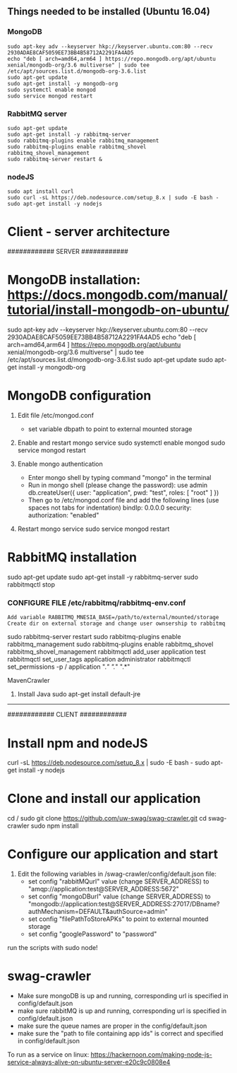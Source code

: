 ## Things needed to be installed (Ubuntu 16.04)

### MongoDB
    sudo apt-key adv --keyserver hkp://keyserver.ubuntu.com:80 --recv 2930ADAE8CAF5059EE73BB4B58712A2291FA4AD5
    echo "deb [ arch=amd64,arm64 ] https://repo.mongodb.org/apt/ubuntu xenial/mongodb-org/3.6 multiverse" | sudo tee /etc/apt/sources.list.d/mongodb-org-3.6.list
    sudo apt-get update
    sudo apt-get install -y mongodb-org
    sudo systemctl enable mongod
    sudo service mongod restart

### RabbitMQ server
    sudo apt-get update
    sudo apt-get install -y rabbitmq-server
    sudo rabbitmq-plugins enable rabbitmq_management
    sudo rabbitmq-plugins enable rabbitmq_shovel rabbitmq_shovel_management
    sudo rabbitmq-server restart &

### nodeJS
    sudo apt install curl
    sudo curl -sL https://deb.nodesource.com/setup_8.x | sudo -E bash -
    sudo apt-get install -y nodejs

# Client - server architecture

############ SERVER ############

# MongoDB installation: https://docs.mongodb.com/manual/tutorial/install-mongodb-on-ubuntu/

sudo apt-key adv --keyserver hkp://keyserver.ubuntu.com:80 --recv 2930ADAE8CAF5059EE73BB4B58712A2291FA4AD5
echo "deb [ arch=amd64,arm64 ] https://repo.mongodb.org/apt/ubuntu xenial/mongodb-org/3.6 multiverse" | sudo tee /etc/apt/sources.list.d/mongodb-org-3.6.list
sudo apt-get update
sudo apt-get install -y mongodb-org

# MongoDB configuration

1. Edit file /etc/mongod.conf
	- set variable dbpath to point to external mounted storage
	
2. Enable and restart mongo service
	sudo systemctl enable mongod
	sudo service mongod restart
	
3. Enable mongo authentication
	- Enter mongo shell by typing command "mongo" in the terminal
	- Run in mongo shell (please change the password):
		use admin
		db.createUser({ user: "application", pwd: "test", roles: [ "root" ] })
	- Then go to /etc/mongod.conf file and add the following lines (use spaces not tabs for indentation)
		bindIp: 0.0.0.0
		security:
    	  authorization: "enabled"

4. Restart mongo service
	sudo service mongod restart

# RabbitMQ installation
sudo apt-get update
sudo apt-get install -y rabbitmq-server
sudo rabbitmqctl stop

### CONFIGURE FILE /etc/rabbitmq/rabbitmq-env.conf
	Add variable RABBITMQ_MNESIA_BASE=/path/to/external/mounted/storage
	Create dir on external storage and change user ownsership to rabbitmq

sudo rabbitmq-server restart
sudo rabbitmq-plugins enable rabbitmq_management
sudo rabbitmq-plugins enable rabbitmq_shovel rabbitmq_shovel_management
rabbitmqctl add_user application test
rabbitmqctl set_user_tags application administrator
rabbitmqctl set_permissions -p / application ".*" ".*" ".*"

MavenCrawler

1. Install Java
	sudo apt-get install default-jre

---------------------------------------------------------------------------------------------------------------------------------------

############ CLIENT ############

# Install npm and nodeJS
curl -sL https://deb.nodesource.com/setup_8.x | sudo -E bash -
sudo apt-get install -y nodejs

# Clone and install our application

cd /
sudo git clone https://github.com/uw-swag/swag-crawler.git
cd swag-crawler
sudo npm install

# Configure our application and start

1. Edit the following variables in /swag-crawler/config/default.json file:
	- set config "rabbitMQurl" value (change SERVER_ADDRESS) to "amqp://application:test@SERVER_ADDRESS:5672"
	- set config "mongoDBurl" value (change SERVER_ADDRESS) to "mongodb://application:test@SERVER_ADDRESS:27017/DBname?authMechanism=DEFAULT&authSource=admin"
	- set config "filePathToStoreAPKs" to point to external mounted storage
	- set config "googlePassword" to "password"

run the scripts with sudo node!

# swag-crawler
- Make sure mongoDB is up and running, corresponding url is specified in config/default.json
- make sure rabbitMQ is up and running, corresponding url is specified in config/default.json
- make sure the queue names are proper in the config/default.json
- make sure the "path to file containing app ids" is correct and specified in config/default.json

To run as a service on linux: https://hackernoon.com/making-node-js-service-always-alive-on-ubuntu-server-e20c9c0808e4
